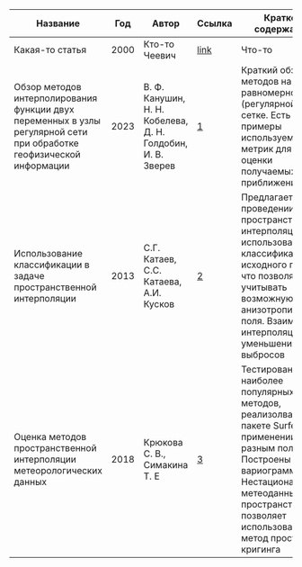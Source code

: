 | Название | Год | Автор | Ссылка | Краткое содержание |
| -------- |---- | ----- | ------ | ---- |
| Какая-то статья | 2000 | Кто-то Чеевич | [link]() | Что-то |
|Обзор методов интерполирования функции двух переменных в узлы регулярной сети при обработке геофизической информации|2023|В. Ф. Канушин, Н. Н. Кобелева, Д. Н. Голдобин, И. В. Зверев|[1](https://geosib.sgugit.ru/upload/geosibir/sborniki/2023/tom-1-1/207-215.pdf)|Краткий обзор методов на равномерной (регулярной) сетке. Есть примеры используемых метрик для оценки получаемых приближений|
|Использование классификации в задаче пространственной интерполяции| 2013 |С.Г. Катаев, С.С. Катаева, А.И. Кусков| [2](https://vital.lib.tsu.ru/vital/access/services/Download/vtls:000473348/SOURCE1)|Предлагается при проведении пространственной интерполяции использовать классификацию исходного поля, что позволяет учитывать возможную анизотропию поля. Взаимная интерполяция для уменьшения выбросов|
|Оценка методов пространственной интерполяции метеорологических данных| 2018| Крюкова С. В., Симакина Т. Е|[3](https://cyberleninka.ru/article/n/otsenka-metodov-prostranstvennoy-interpolyatsii-meteorologicheskih-dannyh)|Тестирование 9 наиболее популярных методов, реализолванных в пакете Surfer, в применении к 4 разным полям. Построены вариограммы. Нестационарность метеоданных по пространству не позволяет использовать метод простого кригинга|

